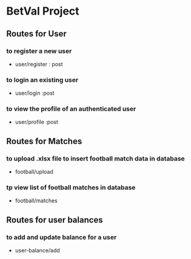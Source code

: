 # BetVal Project
## Routes for User
### to register a new user
- user/register : post

### to login an existing user
- user/login :post

### to view the profile of an authenticated user
- user/profile :post

## Routes for Matches
### to upload .xlsx file to insert football match data in database
- football/upload

### tp view list of football matches in database
- football/matches

## Routes for user balances
### to add and update balance for a user
- user-balance/add